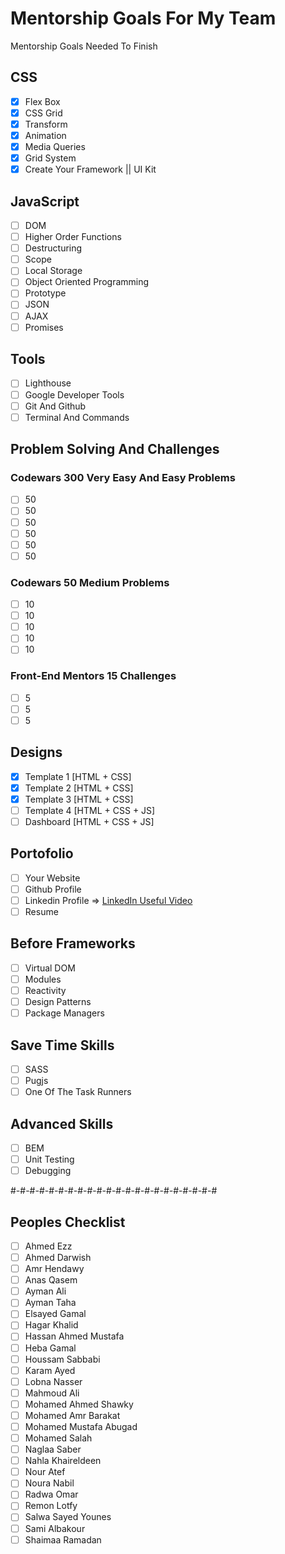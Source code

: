# Mentorship Goals For My Team

Mentorship Goals Needed To Finish

## CSS

- [x] Flex Box
- [x] CSS Grid
- [x] Transform
- [x] Animation
- [x] Media Queries
- [x] Grid System
- [x] Create Your Framework || UI Kit

## JavaScript

- [ ] DOM
- [ ] Higher Order Functions
- [ ] Destructuring
- [ ] Scope
- [ ] Local Storage
- [ ] Object Oriented Programming
- [ ] Prototype
- [ ] JSON
- [ ] AJAX
- [ ] Promises

## Tools 

- [ ] Lighthouse
- [ ] Google Developer Tools
- [ ] Git And Github
- [ ] Terminal And Commands

## Problem Solving And Challenges

### Codewars 300 Very Easy And Easy Problems

- [ ] 50
- [ ] 50
- [ ] 50
- [ ] 50
- [ ] 50
- [ ] 50

### Codewars 50 Medium Problems

- [ ] 10
- [ ] 10
- [ ] 10
- [ ] 10
- [ ] 10

### Front-End Mentors 15 Challenges

- [ ] 5
- [ ] 5
- [ ] 5

## Designs

- [x] Template 1 [HTML + CSS]
- [x] Template 2 [HTML + CSS]
- [x] Template 3 [HTML + CSS]
- [ ] Template 4 [HTML + CSS + JS]
- [ ] Dashboard [HTML + CSS + JS]

## Portofolio

- [ ] Your Website
- [ ] Github Profile
- [ ] Linkedin Profile => [LinkedIn Useful Video](https://www.youtube.com/watch?v=7JysIkTyccs)
- [ ] Resume

## Before Frameworks

- [ ] Virtual DOM
- [ ] Modules
- [ ] Reactivity
- [ ] Design Patterns
- [ ] Package Managers

## Save Time Skills

- [ ] SASS
- [ ] Pugjs
- [ ] One Of The Task Runners

## Advanced Skills

- [ ] BEM
- [ ] Unit Testing
- [ ] Debugging

#-#-#-#-#-#-#-#-#-#-#-#-#-#-#-#-#-#-#-#-#-#

## Peoples Checklist

- [ ] Ahmed Ezz
- [ ] Ahmed Darwish
- [ ] Amr Hendawy
- [ ] Anas Qasem
- [ ] Ayman Ali
- [ ] Ayman Taha
- [ ] Elsayed Gamal
- [ ] Hagar Khalid
- [ ] Hassan Ahmed Mustafa
- [ ] Heba Gamal
- [ ] Houssam Sabbabi
- [ ] Karam Ayed
- [ ] Lobna Nasser
- [ ] Mahmoud Ali
- [ ] Mohamed Ahmed Shawky
- [ ] Mohamed Amr Barakat
- [ ] Mohamed Mustafa Abugad
- [ ] Mohamed Salah
- [ ] Naglaa Saber
- [ ] Nahla Khaireldeen
- [ ] Nour Atef
- [ ] Noura Nabil
- [ ] Radwa Omar
- [ ] Remon Lotfy
- [ ] Salwa Sayed Younes
- [ ] Sami Albakour
- [ ] Shaimaa Ramadan
